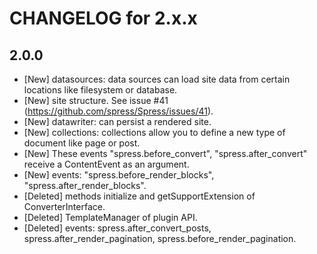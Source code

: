 CHANGELOG for 2.x.x
===================

## 2.0.0
* [New] datasources: data sources can load site data from certain locations like filesystem or database.
* [New] site structure. See issue #41 (https://github.com/spress/Spress/issues/41).
* [New] datawriter: can persist a rendered site.
* [New] collections: collections allow you to define a new type of document like page or post.
* [New] These events "spress.before_convert", "spress.after_convert" receive a ContentEvent as an argument.
* [New] events: "spress.before_render_blocks", "spress.after_render_blocks".
* [Deleted] methods initialize and getSupportExtension of ConverterInterface.
* [Deleted] TemplateManager of plugin API.
* [Deleted] events: spress.after_convert_posts, spress.after_render_pagination, spress.before_render_pagination.
